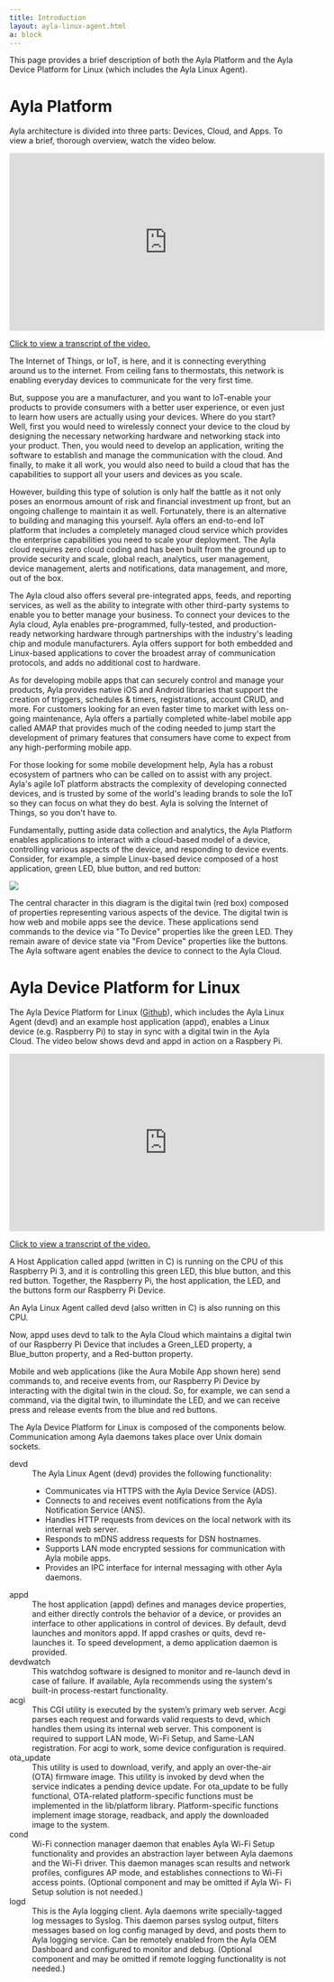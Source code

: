 ```yaml
---
title: Introduction
layout: ayla-linux-agent.html
a: block
---
```


This page provides a brief description of both the Ayla Platform and the Ayla Device Platform for Linux (which includes the Ayla Linux Agent).

# Ayla Platform

Ayla architecture is divided into three parts: Devices, Cloud, and Apps. To view a brief, thorough overview, watch the video below.

<div class="row margin-left hspace">
<div class="col-lg-12">
<iframe 
  width="560" 
  height="315" 
  src="https://www.youtube.com/embed/qmMH4I_RVno?rel=0&amp;showinfo=0" 
  frameborder="0" 
  allow="autoplay; 
  encrypted-media" 
  allowfullscreen>
</iframe>
</div>
</div>

<a class="btn-link" data-toggle="collapse" href="#overview-transcript" role="button">Click to view a transcript of the video.</a>

<div class="collapse" id="overview-transcript">
<div class="card card-body hspace">
<p>The Internet of Things, or IoT, is here, and it is connecting everything around us to the internet. From ceiling fans to thermostats, this network is enabling everyday devices to communicate for the very first time.</p>

<p>But, suppose you are a manufacturer, and you want to IoT-enable your products to provide consumers with a better user experience, or even just to learn how users are actually using your devices. Where do you start? Well, first you would need to wirelessly connect your device to the cloud by designing the necessary networking hardware and networking stack into your product. Then, you would need to develop an application, writing the software to establish and manage the communication with the cloud. And finally, to make it all work, you would also need to build a cloud that has the capabilities to support all your users and devices as you scale.</p>

<p>However, building this type of solution is only half the battle as it not only poses an enormous amount of risk and financial investment up front, but an ongoing challenge to maintain it as well. Fortunately, there is an alternative to building and managing this yourself. Ayla offers an end-to-end IoT platform that includes a completely managed cloud service which provides the enterprise capabilities you need to scale your deployment. The Ayla cloud requires zero cloud coding and has been built from the ground up to provide security and scale, global reach, analytics, user management, device management, alerts and notifications, data management, and more, out of the box.</p>

<p>The Ayla cloud also offers several pre-integrated apps, feeds, and reporting services, as well as the ability to integrate with other third-party systems to enable you to better manage your business. To connect your devices to the Ayla cloud, Ayla enables pre-programmed, fully-tested, and production-ready networking hardware through partnerships with the industry's leading chip and module manufacturers. Ayla offers support for both embedded and Linux-based applications to cover the broadest array of communication protocols, and adds no additional cost to hardware.</p>

<p>As for developing mobile apps that can securely control and manage your products, Ayla provides native iOS and Android libraries that support the creation of triggers, schedules & timers, registrations, account CRUD, and more. For customers looking for an even faster time to market with less on-going maintenance, Ayla offers a partially completed white-label mobile app called AMAP that provides much of the coding needed to jump start the development of primary features that consumers have come to expect from any high-performing mobile app.</p>

<p>For those looking for some mobile development help, Ayla has a robust ecosystem of partners who can be called on to assist with any project. Ayla's agile IoT platform abstracts the complexity of developing connected devices, and is trusted by some of the world's leading brands to sole the IoT so they can focus on what they do best. Ayla is solving the Internet of Things, so you don't have to.</p>
</div>
</div>

Fundamentally, putting aside data collection and analytics, the Ayla Platform enables applications to interact with a cloud-based model of a device, controlling various aspects of the device, and responding to device events. Consider, for example, a simple Linux-based device composed of a host application, green LED, blue button, and red button:

<div class="row margin-left hspace">
<div class="col-lg-6 col-md-9 col-sm-12">
<img class="img-fluid" src="ayla-platform-led-button.jpg">
</div>
</div>

The central character in this diagram is the digital twin (red box) composed of properties representing various aspects of the device. The digital twin is how web and mobile apps see the device. These applications send commands to the device via "To Device" properties like the green LED. They remain aware of device state via "From Device" properties like the buttons. The Ayla software agent enables the device to connect to the Ayla Cloud.


# Ayla Device Platform for Linux

The Ayla Device Platform for Linux ([Github](https://github.com/AylaNetworks/device_linux_public)), which includes the Ayla Linux Agent (devd) and an example host application (appd), enables a Linux device (e.g. Raspberry Pi) to stay in sync with a digital twin in the Ayla Cloud. The video below shows devd and appd in action on a Raspbery Pi. 

<div class="row margin-left hspace">
<div class="col-lg-12">
<iframe 
  width="560" 
  height="315" 
  src="https://www.youtube.com/embed/aDdyFeo2A5E?rel=0&amp;showinfo=0" 
  frameborder="0" 
  allow="autoplay; 
  encrypted-media" 
  allowfullscreen>
</iframe>
</div>
</div>

<a class="btn-link" data-toggle="collapse" href="#rpi-transcript" role="button">Click to view a transcript of the video.</a>

<div class="collapse" id="rpi-transcript">
<div class="card card-body hspace">
<p>A Host Application called appd (written in C) is running on the CPU of this Raspberry Pi 3, and it is controlling this green LED, this blue button, and this red button. Together, the Raspberry Pi, the host application, the LED, and the buttons form our Raspberry Pi Device.</p>

<p>An Ayla Linux Agent called devd (also written in C) is also running on this CPU.</p>

<p>Now, appd uses devd to talk to the Ayla Cloud which maintains a digital twin of our Raspberry Pi Device that includes a Green_LED property, a Blue_button property, and a Red-button property.</p>

<p>Mobile and web applications (like the Aura Mobile App shown here) send commands to, and receive events from, our Raspberry Pi Device by interacting with the digital twin in the cloud. So, for example, we can send a command, via the digital twin, to illumindate the LED, and we can receive press and release events from the blue and red buttons. </p>
</div>
</div>

The Ayla Device Platform for Linux is composed of the components below. Communication among Ayla daemons takes place over Unix domain sockets.

<dl>
<dt>devd</dt>
<dd>The Ayla Linux Agent (devd) provides the following functionality:
<ul>
<li>Communicates via HTTPS with the Ayla Device Service (ADS).</li>
<li>Connects to and receives event notifications from the Ayla Notification Service (ANS).</li>
<li>Handles HTTP requests from devices on the local network with its internal web server.</li>
<li>Responds to mDNS address requests for DSN hostnames.</li>
<li>Supports LAN mode encrypted sessions for communication with Ayla mobile apps.</li>
<li>Provides an IPC interface for internal messaging with other Ayla daemons.</li>
</ul>
</dd>

<dt>appd</dt>
<dd>The host application (appd) defines and manages device properties, and either directly controls the behavior of a device, or provides an interface to other applications in control of devices. By default, devd launches and monitors appd. If appd crashes or quits, devd re-launches it. To speed development, a demo application daemon is provided.</dd>

<dt>devdwatch</dt>
<dd>This watchdog software is designed to monitor and re-launch devd in case of failure. If available, Ayla recommends using the system's built-in process-restart functionality.</dd>

<dt>acgi</dt>
<dd>This CGI utility is executed by the system’s primary web server. Acgi parses each request and forwards valid requests to devd, which handles them using its internal web server. This component is required to support LAN mode, Wi-Fi Setup, and Same-LAN registration. For acgi to work, some device configuration is required.</dd>

<dt>ota_update</dt>
<dd>This utility is used to download, verify, and apply an over-the-air (OTA) firmware image. This utility is invoked by devd when the service indicates a pending device update. For ota_update to be fully functional, OTA-related platform-specific functions must be implemented in the lib/platform library. Platform-specific functions implement image storage, readback, and apply the downloaded image to the system.</dd>

<dt>cond</dt>
<dd>Wi-Fi connection manager daemon that enables Ayla Wi-Fi Setup functionality and provides an abstraction layer between Ayla daemons and the Wi-Fi driver. This daemon manages scan results and network profiles, configures AP mode, and establishes connections to Wi-Fi access points. (Optional component and may be omitted if Ayla Wi- Fi Setup solution is not needed.)</dd>

<dt>logd</dt>
<dd>This is the Ayla logging client. Ayla daemons write specially-tagged log messages to Syslog. This daemon parses syslog output, filters messages based on log config managed by devd, and posts them to Ayla logging service. Can be remotely enabled from the Ayla OEM Dashboard and configured to monitor and debug. (Optional component and may be omitted if remote logging functionality is not needed.)</dd>
</dl>